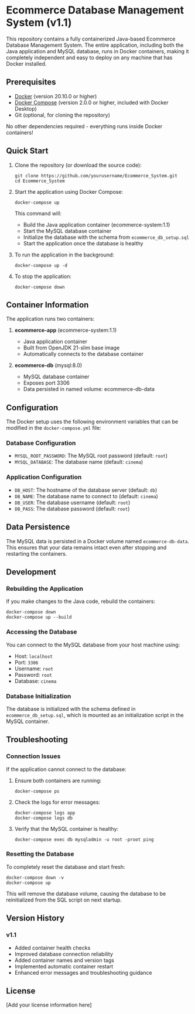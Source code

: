 # Ecommerce Database Management System (v1.1)

This repository contains a fully containerized Java-based Ecommerce Database Management System. The entire application, including both the Java application and MySQL database, runs in Docker containers, making it completely independent and easy to deploy on any machine that has Docker installed.

## Prerequisites

- [Docker](https://www.docker.com/products/docker-desktop/) (version 20.10.0 or higher)
- [Docker Compose](https://docs.docker.com/compose/install/) (version 2.0.0 or higher, included with Docker Desktop)
- Git (optional, for cloning the repository)

No other dependencies required - everything runs inside Docker containers!

## Quick Start

1. Clone the repository (or download the source code):
   ```
   git clone https://github.com/yourusername/Ecommerce_System.git
   cd Ecommerce_System
   ```

2. Start the application using Docker Compose:
   ```
   docker-compose up
   ```

   This command will:
   - Build the Java application container (ecommerce-system:1.1)
   - Start the MySQL database container
   - Initialize the database with the schema from `ecommerce_db_setup.sql`
   - Start the application once the database is healthy

3. To run the application in the background:
   ```
   docker-compose up -d
   ```

4. To stop the application:
   ```
   docker-compose down
   ```

## Container Information

The application runs two containers:
1. **ecommerce-app** (ecommerce-system:1.1)
   - Java application container
   - Built from OpenJDK 21-slim base image
   - Automatically connects to the database container

2. **ecommerce-db** (mysql:8.0)
   - MySQL database container
   - Exposes port 3306
   - Data persisted in named volume: ecommerce-db-data

## Configuration

The Docker setup uses the following environment variables that can be modified in the `docker-compose.yml` file:

### Database Configuration
- `MYSQL_ROOT_PASSWORD`: The MySQL root password (default: `root`)
- `MYSQL_DATABASE`: The database name (default: `cinema`)

### Application Configuration
- `DB_HOST`: The hostname of the database server (default: `db`)
- `DB_NAME`: The database name to connect to (default: `cinema`)
- `DB_USER`: The database username (default: `root`)
- `DB_PASS`: The database password (default: `root`)

## Data Persistence

The MySQL data is persisted in a Docker volume named `ecommerce-db-data`. This ensures that your data remains intact even after stopping and restarting the containers.

## Development

### Rebuilding the Application

If you make changes to the Java code, rebuild the containers:

```
docker-compose down
docker-compose up --build
```

### Accessing the Database

You can connect to the MySQL database from your host machine using:
- Host: `localhost`
- Port: `3306`
- Username: `root`
- Password: `root`
- Database: `cinema`

### Database Initialization

The database is initialized with the schema defined in `ecommerce_db_setup.sql`, which is mounted as an initialization script in the MySQL container.

## Troubleshooting

### Connection Issues

If the application cannot connect to the database:

1. Ensure both containers are running:
   ```
   docker-compose ps
   ```

2. Check the logs for error messages:
   ```
   docker-compose logs app
   docker-compose logs db
   ```

3. Verify that the MySQL container is healthy:
   ```
   docker-compose exec db mysqladmin -u root -proot ping
   ```

### Resetting the Database

To completely reset the database and start fresh:

```
docker-compose down -v
docker-compose up
```

This will remove the database volume, causing the database to be reinitialized from the SQL script on next startup.

## Version History

### v1.1
- Added container health checks
- Improved database connection reliability
- Added container names and version tags
- Implemented automatic container restart
- Enhanced error messages and troubleshooting guidance

## License

[Add your license information here] 